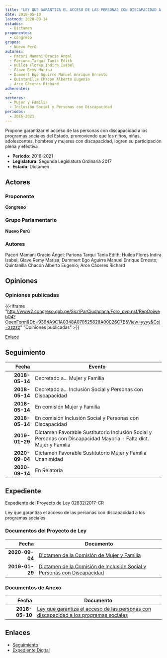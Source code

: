 ```yaml
---
title: "LEY QUE GARANTIZA EL ACCESO DE LAS PERSONAS CON DISCAPACIDAD A LOS PROGRAMAS SOCIALES"
date: 2018-05-10
lastmod: 2020-09-14
estados: 
  - Dictamen
proponentes: 
  - Congreso
grupos: 
  - Nuevo Perú
autores: 
  - Pacori Mamani Oracio Ángel
  - Pariona Tarqui Tania Edith
  - Huilca Flores Indira Isabel
  - Glave Remy Marisa
  - Dammert Ego Aguirre Manuel Enrique Ernesto
  - Quintanilla Chacón Alberto Eugenio
  - Arce Cáceres Richard
adherentes: 
  - 
sectores: 
  - Mujer y Familia
  - Inclusión Social y Personas con Discapacidad
periodos: 
  - 2016-2021
---
```


Propone garantizar el acceso de las personas con discapacidad a los programas sociales del Estado, promoviendo que los niños, niñas, adolescentes, hombres y mujeres con discapacidad, logren su participación plena y efectiva

- **Periodo**: 2016-2021
- **Legislatura**: Segunda Legislatura Ordinaria 2017
- **Estado**: Dictamen

## Actores

### Proponente

**Congreso**

### Grupo Parlamentario

**Nuevo Perú**

### Autores

Pacori Mamani Oracio Ángel; Pariona Tarqui Tania Edith; Huilca Flores Indira Isabel; Glave Remy Marisa; Dammert Ego Aguirre Manuel Enrique Ernesto; Quintanilla Chacón Alberto Eugenio; Arce Cáceres Richard


## Opiniones

### Opiniones publicadas

{{<iframe "http://www2.congreso.gob.pe/Sicr/ParCiudadana/Foro_pvp.nsf/RepOpiweb04?OpenForm&Db=9364A9C1A0348A070525828A00026C7B&View=yyyy&Col=zzzzz" "Opiniones publicadas" >}}

[Enlace](http://www2.congreso.gob.pe/Sicr/ParCiudadana/Foro_pvp.nsf/RepOpiweb04?OpenForm&Db=9364A9C1A0348A070525828A00026C7B&View=yyyy&Col=zzzzz)

## Seguimiento

| Fecha | Evento |
|------:|--------|
| **2018-05-14** | Decretado a... Mujer y Familia|
| **2018-05-14** | Decretado a... Inclusión Social y Personas con Discapacidad|
| **2018-05-14** | En comisión Mujer y Familia|
| **2018-05-14** | En comisión Inclusión Social y Personas con Discapacidad|
| **2019-01-29** | Dictamen Favorable Sustitutorio Inclusión Social y Personas con Discapacidad Mayoria - Falta dict. Mujer y Familia|
| **2020-09-04** | Dictamen Favorable Sustitutorio Mujer y Familia Unanimidad|
| **2020-09-14** | En Relatoría|


## Expediente

Expediente del Proyecto de Ley 02832/2017-CR

Ley que garantiza el acceso de las personas con discapacidad a los programas sociales


### Documentos del Proyecto de Ley

| Fecha | Documento |
|------:|--------|
| **2020-09-04** | [Dictamen de la Comisión de Mujer y Familia](http://www.leyes.congreso.gob.pe/Documentos/2016_2021/Dictamenes/Proyectos_de_Ley/02832DC16MAY20200904.pdf) |
| **2019-01-29** | [Dictamen de la Comisión de Inclusión Social y Personas con Discapacidad](http://www.leyes.congreso.gob.pe/Documentos/2016_2021/Dictamenes/Proyectos_de_Ley/02832DC13MAY20190129.pdf) |

### Documentos de Anexo

| Fecha | Documento |
|------:|--------|
| **2018-05-10** | [Ley que garantiza el acceso de las personas con discapacidad a los programas sociales](http://www.leyes.congreso.gob.pe/Documentos/2016_2021/Proyectos_de_Ley_y_de_Resoluciones_Legislativas/PL0283220180510..pdf) |

## Enlaces 

- [Seguimiento](http://www2.congreso.gob.pehttp://www2.congreso.gob.pe/Sicr/TraDocEstProc/CLProLey2016.nsf/f7fff46988ca05b1052578e100829cc7/855c89639ed9cbcd0525828a00075217?OpenDocument)
- [Expediente Digital](http://www2.congreso.gob.pehttp://www2.congreso.gob.pe/Sicr/TraDocEstProc/CLProLey2016.nsf/f7fff46988ca05b1052578e100829cc7/855c89639ed9cbcd0525828a00075217?OpenDocument&Click=05257FB7005EB655.eb71d0cf91d8294e05256cdf006b5706/$Body/0.1C6C)
